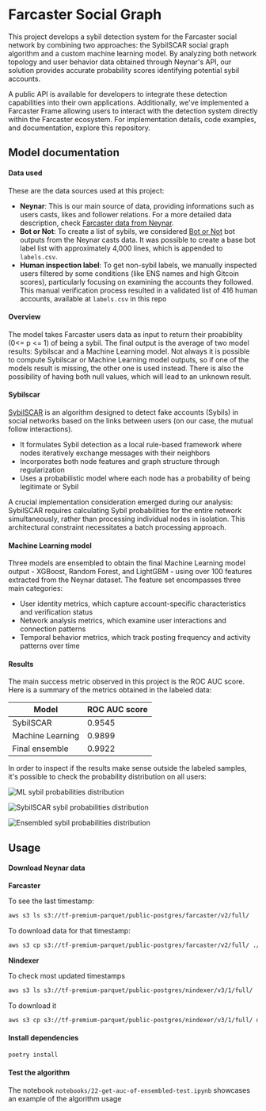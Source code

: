 # Farcaster Social Graph

This project develops a sybil detection system for the Farcaster social network by combining two approaches: the SybilSCAR social graph algorithm and a custom machine learning model. By analyzing both network topology and user behavior data obtained through Neynar's API, our solution provides accurate probability scores identifying potential sybil accounts.

A public API is available for developers to integrate these detection capabilities into their own applications. Additionally, we've implemented a Farcaster Frame allowing users to interact with the detection system directly within the Farcaster ecosystem. For implementation details, code examples, and documentation, explore this repository.

## Model documentation

#### Data used

These are the data sources used at this project:

- **Neynar**: This is our main source of data, providing informations such as users casts, likes and follower relations. For a more detailed data description, check [Farcaster data from Neynar](https://docs.dune.com/data-catalog/community/farcaster/overview).
- **Bot or Not**: To create a list of sybils, we considered [Bot or Not](https://warpcast.com/botornot) bot outputs from the Neynar casts data. It was possible to create a base bot label list with approximately 4,000 lines, which is appended to `labels.csv`.
- **Human inspection label**: To get non-sybil labels, we manually inspected users filtered by some conditions (like ENS names and high Gitcoin scores), particularly focusing on examining the accounts they followed. This manual verification process resulted in a validated list of 416 human accounts, available at `labels.csv` in this repo

#### Overview

The model takes Farcaster users data as input to return their proabiblity (0<= p <= 1) of being a sybil. The final output is the average of two model results: Sybilscar and a Machine Learning model. Not always it is possible to compute Sybilscar or Machine Learning model outputs, so if one of the models result is missing, the other one is used instead. There is also the possibility of having both null values, which will lead to an unknown result.

#### Sybilscar

[SybilSCAR](https://www.researchgate.net/publication/317506206_SybilSCAR_Sybil_Detection_in_Online_Social_Networks_via_Local_Rule_based_Propagation) is an algorithm designed to detect fake accounts (Sybils) in social networks based on the links between users (on our case, the mutual follow interactions).

- It formulates Sybil detection as a local rule-based framework where nodes iteratively exchange messages with their neighbors
- Incorporates both node features and graph structure through regularization
- Uses a probabilistic model where each node has a probability of being legitimate or Sybil

A crucial implementation consideration emerged during our analysis: SybilSCAR requires calculating Sybil probabilities for the entire network simultaneously, rather than processing individual nodes in isolation. This architectural constraint necessitates a batch processing approach.

#### Machine Learning model

Three models are ensembled to obtain the final Machine Learning model output - XGBoost, Random Forest, and LightGBM - using over 100 features extracted from the Neynar dataset. The feature set encompasses three main categories:

- User identity metrics, which capture account-specific characteristics and verification status
- Network analysis metrics, which examine user interactions and connection patterns
- Temporal behavior metrics, which track posting frequency and activity patterns over time

#### Results

The main success metric observed in this project is the ROC AUC score. Here is a summary of the metrics obtained in the labeled data:

| Model            | ROC AUC score |
| ---------------- | ------------- |
| SybilSCAR        | 0.9545        |
| Machine Learning | 0.9899        |
| Final ensemble   | 0.9922        |

In order to inspect if the results make sense outside the labeled samples, it's possible to check the probability distribution on all users:

![ML sybil probabilities distribution](https://github.com/user-attachments/assets/c718eda6-c024-4d12-88ae-7b8f6ea072e2)

![SybilSCAR sybil probabilities distribution](https://github.com/user-attachments/assets/a079bc8c-6c53-4f01-b9a2-100f51dd1af2)

![Ensembled sybil probabilities distribution](https://github.com/user-attachments/assets/05ce86b0-44b7-410b-9ae1-12cbff93b754)

## Usage

#### Download Neynar data

**Farcaster**

To see the last timestamp:

```bash
aws s3 ls s3://tf-premium-parquet/public-postgres/farcaster/v2/full/
```

To download data for that timestamp:

```bash
aws s3 cp s3://tf-premium-parquet/public-postgres/farcaster/v2/full/ ./data/raw --recursive --exclude "*" --include "*-<end_timestamp>.parquet"
```

**Nindexer**

To check most updated timestamps

```bash
aws s3 ls s3://tf-premium-parquet/public-postgres/nindexer/v3/1/full/
```

To download it

```bash
aws s3 cp s3://tf-premium-parquet/public-postgres/nindexer/v3/1/full/ data/raw --recursive  --exclude "*"  --include "*-<end_timestamp>.parquet" --profile neynar_parquet_exports
```

#### Install dependencies

```bash
poetry install
```

#### Test the algorithm

The notebook `notebooks/22-get-auc-of-ensembled-test.ipynb` showcases an example of the algorithm usage
